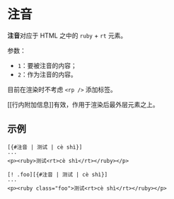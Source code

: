 # 注音

**注音**对应于 HTML 之中的 `ruby` + `rt` 元素。

参数：

- `1`：要被注音的内容；
- `2`：作为注音的内容。

目前在渲染时不考虑 `<rp />` 添加标签。

[[行内附加信息]]有效，作用于渲染后最外层元素之上。

## 示例

```example
[{#注音 | 测试 | cè shì}]
···
<p><ruby>测试<rt>cè shì</rt></ruby></p>
```

```example
[! .foo][{#注音 | 测试 | cè shì}]
···
<p><ruby class="foo">测试<rt>cè shì</rt></ruby></p>
```

